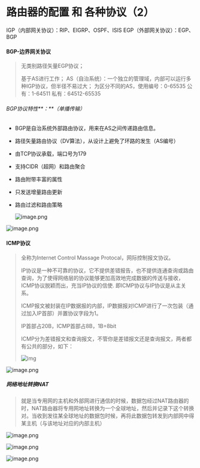 

# 路由器的配置 和 各种协议（2）

IGP（内部网关协议）：RIP、EIGRP、OSPF、ISIS
EGP（外部网关协议）：EGP、BGP

#### BGP-边界网关协议

> 无类别路径矢量EGP协议；
>
> 基于AS进行工作；
> AS（自治系统）：一个独立的管理域，内部可以运行多种IGP协议，但半径不易过大；
> 为区分不同的AS，使用编号：0-65535
> 公有：1-64511 私有：64512-65535

###### BGP协议特性**：**（单播传输）

- BGP是自治系统外部路由协议，用来在AS之间传递路由信息。

- 路径矢量路由协议（DV算法），从设计上避免了环路的发生（AS编号）

- 由TCP协议承载，端口号为179

- 支持CIDR（超网）和路由聚合

- 路由附带丰富的属性

- 只发送增量路由更新

- 路由过滤和路由策略

   ![image.png](http://ww1.sinaimg.cn/large/00882iMugy1gejof7ezprj30og0dvwp9.jpg)

![image.png](http://ww1.sinaimg.cn/large/00882iMugy1gejom8qk6nj30qs0e3ahy.jpg)

#### ICMP协议

> 全称为Internet Control Massage Protocal，网际控制报文协议。
>
> IP协议是一种不可靠的协议，它不提供差错报告，也不提供连通查询或路由查询，为了使得网络层的协议能够更加高效地完成数据的传送与接收，ICMP协议脱颖而出，充当IP协议的信使. 即ICMP协议与IP协议是从主关系。
>
> ICMP报文被封装在IP数据报的内部，IP数据报对ICMP进行了一次包装（通过加入IP首部）并置协议字段为1。
>
> IP首部占20B，ICMP首部占8B，1B=8bit
>
> ICMP分为差错报文和查询报文，不管你是差错报文还是查询报文，两者都有公共的部分，如下：
>
> ![img](https://img-blog.csdn.net/20140418182224328)

![image.png](http://ww1.sinaimg.cn/large/00882iMugy1gejqdsunzgj31g40r0nmu.jpg)

#####  网络地址转换NAT

> 就是当专用网的主机和外部网进行通信的时候，数据包经过NAT路由器的时，NAT路由器将专用网地址转换为一个全球地址，然后并记录下这个转换对。当收到发往某全球地址的数据包时候，再将此数据包转发到内部网中得某主机（与该地址对应的内部主机）

![image.png](http://ww1.sinaimg.cn/large/00882iMugy1gejqgxn4z5j30lk057jtu.jpg)

![image.png](http://ww1.sinaimg.cn/large/00882iMugy1gejqte3ta7j30ni0brq89.jpg)

![image.png](http://ww1.sinaimg.cn/large/00882iMugy1gejqreluovj30rb0do4br.jpg)

